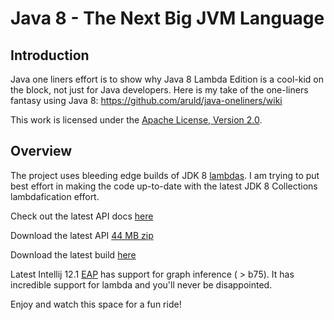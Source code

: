 Java 8 - The Next Big JVM Language
==================================

## Introduction

Java one liners effort is to show why Java 8 Lambda Edition is a cool-kid on the block, not just for Java developers.
Here is my take of the one-liners fantasy using Java 8: https://github.com/aruld/java-oneliners/wiki

This work is licensed under the [Apache License, Version 2.0](http://www.apache.org/licenses/LICENSE-2.0).

## Overview

The project uses bleeding edge builds of JDK 8 [lambdas](http://openjdk.java.net/projects/lambda/).
I am trying to put best effort in making the code up-to-date with the latest JDK 8 Collections lambdafication effort.

Check out the latest API docs [here](http://download.java.net/lambda/b77/docs/api/)

Download the latest API [44 MB zip](http://www.java.net/download/lambda/b77/lambda-8-b77-apidocs-11_feb_2013.zip)

Download the latest build [here](http://jdk8.java.net/lambda/)

Latest Intellij 12.1 [EAP](http://confluence.jetbrains.com/display/IDEADEV/IDEA+12.1+EAP) has support for graph inference ( > b75).
It has incredible support for lambda and you'll never be disappointed.

Enjoy and watch this space for a fun ride!